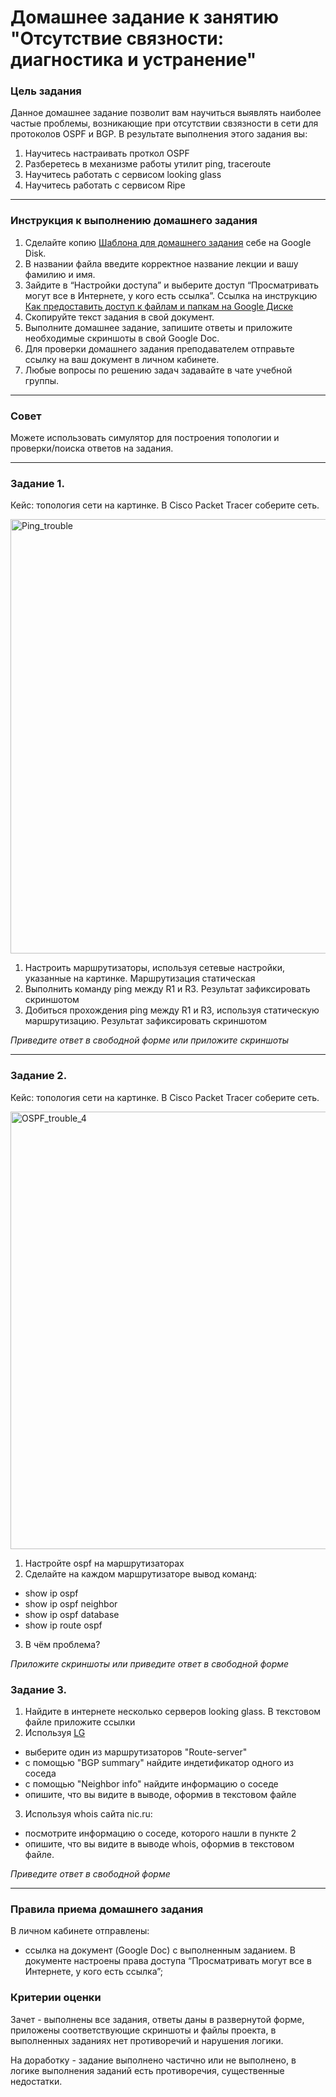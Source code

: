 # Домашнее задание к занятию "Отсутствие связности: диагностика и устранение"

### Цель задания

Данное домашнее задание позволит вам научиться выявлять наиболее частые проблемы, возникающие при отсутствии свзязности в сети для протоколов OSPF и BGP.
В результате выполнения этого задания вы:

1) Научитесь настраивать проткол OSPF
2) Разберетесь в механизме работы утилит ping, traceroute
3) Научитесь работать с сервисом looking glass
4) Научитесь работать с сервисом Ripe

------

### Инструкция к выполнению домашнего задания

1. Сделайте копию [Шаблона для домашнего задания](https://docs.google.com/document/d/1youKpKm_JrC0UzDyUslIZW2E2bIv5OVlm_TQDvH5Pvs/edit) себе на Google Disk.
2. В названии файла введите корректное название лекции и вашу фамилию и имя.
3. Зайдите в “Настройки доступа” и выберите доступ “Просматривать могут все в Интернете, у кого есть ссылка”.  Ссылка на инструкцию [Как предоставить доступ к файлам и папкам на Google Диске](https://support.google.com/docs/answer/2494822?hl=ru&co=GENIE.Platform%3DDesktop)
4. Скопируйте текст задания в свой документ.
5. Выполните домашнее задание, запишите ответы и приложите необходимые скриншоты в свой Google Doc.
6. Для проверки домашнего задания преподавателем отправьте ссылку на ваш документ в личном кабинете.
7. Любые вопросы по решению задач задавайте в чате учебной группы.

---

### Совет
Можете использовать симулятор для построения топологии и проверки/поиска ответов на задания. 

------

 ### Задание 1. 
 
Кейс: топология сети на картинке. 
В Cisco Packet Tracer соберите сеть.

<img width="695" alt="Ping_trouble" src="https://user-images.githubusercontent.com/85602495/159116773-5da18c0c-0174-4055-8854-148aa7c04c6f.png">

1) Настроить маршрутизаторы, используя сетевые настройки, указанные на картинке. Маршрутизация статическая
2) Выполнить команду ping между R1 и R3. Результат зафиксировать скриншотом
3) Добиться прохождения ping между R1 и R3, используя статическую маршрутизацию.  Результат зафиксировать скриншотом

*Приведите ответ в свободной форме или приложите скриншоты*

------

### Задание 2.

Кейс: топология сети на картинке.
В Cisco Packet Tracer соберите сеть.

<img width="700" alt="OSPF_trouble_4" src="https://user-images.githubusercontent.com/85602495/159116965-4ff54011-353e-45e9-ab21-7b4656760af9.png">

1) Настройте ospf на маршрутизаторах 
2) Сделайте на каждом маршрутизаторе вывод команд:
- show ip ospf
- show ip ospf  neighbor
- show ip ospf  database
- show ip route ospf
3) В чём проблема? 

*Приложите скриншоты или приведите ответ в свободной форме*

### Задание 3.

1) Найдите в интернете несколько серверов looking glass. В текстовом файле приложите ссылки 
2) Используя [LG](https://www.msk-ix.ru/lookingglass/)
- выберите один из маршрутизаторов "Route-server" 
- с помощью "BGP summary" найдите индетификатор одного из соседа
- с помощью "Neighbor info" найдите информацию о соседе
- опишите, что вы видите в выводе, оформив в текстовом файле
3) Используя whois сайта nic.ru:
- посмотрите информацию о соседе, которого нашли в пункте 2
- опишите, что вы видите в выводе whois, оформив в текстовом файле. 

*Приведите ответ в свободной форме*

---

### Правила приема домашнего задания

В личном кабинете отправлены:
- ссылка на документ (Google Doc) с выполненным заданием. В документе настроены права доступа “Просматривать могут все в Интернете, у кого есть ссылка”;

### Критерии оценки

Зачет - выполнены все задания, ответы даны в развернутой форме, приложены соответствующие скриншоты и файлы проекта, в выполненных заданиях нет противоречий и нарушения логики.

На доработку - задание выполнено частично или не выполнено, в логике выполнения заданий есть противоречия, существенные недостатки.
